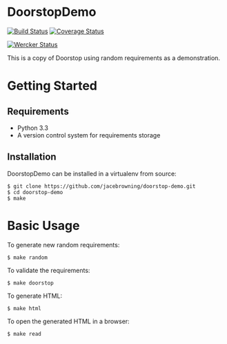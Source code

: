 DoorstopDemo
============

[![Build Status](https://travis-ci.org/jacebrowning/doorstop-demo.png?branch=master)](https://travis-ci.org/jacebrowning/doorstop-demo)
[![Coverage Status](https://coveralls.io/repos/jacebrowning/doorstop-demo/badge.png?branch=master)](https://coveralls.io/r/jacebrowning/doorstop-demo?branch=master)

[![Wercker Status](https://app.wercker.com/status/25748caabe06f84fe4ec2c9866b04a50/m/ "Wercker Status")](https://app.wercker.com/project/bykey/25748caabe06f84fe4ec2c9866b04a50)

This is a copy of Doorstop using random requirements as a demonstration.


Getting Started
===============

Requirements
------------

-   Python 3.3
-   A version control system for requirements storage


Installation
------------

DoorstopDemo can be installed in a virtualenv from source:

    $ git clone https://github.com/jacebrowning/doorstop-demo.git
    $ cd doorstop-demo
    $ make



Basic Usage
===========

To generate new random requirements:

    $ make random

To validate the requirements:

    $ make doorstop

To generate HTML:

    $ make html

To open the generated HTML in a browser:

    $ make read
